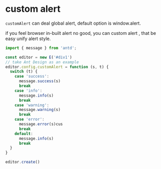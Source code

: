 # custom alert

`customAlert` can deal global alert, default option is window.alert.

if you feel browser  in-built alert no good, you can custom alert , that be easy unify alert style.

```jsx
import { message } from 'antd';

const editor = new E('#div1')
// take Ant Design as an example
editor.config.customAlert = function (s, t) {
  switch (t) {
    case 'success':
      message.success(s)
      break
    case 'info':
      message.info(s)
      break
    case 'warning':
      message.warning(s)
      break
    case 'error':
      message.error(s)cus
      break
    default:
      message.info(s)
      break
  }
}

editor.create()
```